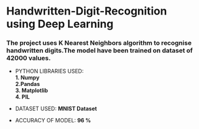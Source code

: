 # Handwritten-Digit-Recognition using Deep Learning
<h3>The project uses K Nearest Neighbors algorithm to recognise handwritten digits.The model have been trained on dataset of 42000 values.</h3>

- PYTHON LIBRARIES USED:<br>  **1. Numpy <br> 2.Pandas <br> 3. Matplotlib <br> 4. PIL**

- DATASET USED:   **MNIST Dataset**

- ACCURACY OF MODEL: **96 %**

<p align="left">
</p>
